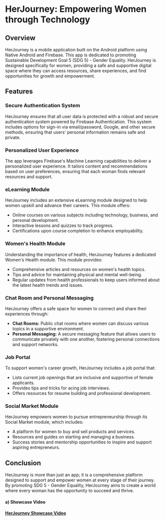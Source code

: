 ﻿# HerJourney: Empowering Women through Technology

## Overview
HerJourney is a mobile application built on the Android platform using Native Android and Firebase. This app is dedicated to promoting Sustainable Development Goal 5 (SDG 5) - Gender Equality. HerJourney is designed specifically for women, providing a safe and supportive digital space where they can access resources, share experiences, and find opportunities for growth and empowerment.

## Features

### Secure Authentication System
HerJourney ensures that all user data is protected with a robust and secure authentication system powered by Firebase Authentication. This system includes options for sign-in via email/password, Google, and other secure methods, ensuring that users' personal information remains safe and private.

### Personalized User Experience
The app leverages Firebase's Machine Learning capabilities to deliver a personalized user experience. It tailors content and recommendations based on user preferences, ensuring that each woman finds relevant resources and support.

### eLearning Module
HerJourney includes an extensive eLearning module designed to help women upskill and advance their careers. This module offers:
- Online courses on various subjects including technology, business, and personal development.
- Interactive lessons and quizzes to track progress.
- Certifications upon course completion to enhance employability.

### Women's Health Module
Understanding the importance of health, HerJourney features a dedicated Women's Health module. This module provides:
- Comprehensive articles and resources on women's health topics.
- Tips and advice for maintaining physical and mental well-being.
- Regular updates from health professionals to keep users informed about the latest health trends and issues.

### Chat Room and Personal Messaging
HerJourney offers a safe space for women to connect and share their experiences through:
- **Chat Rooms:** Public chat rooms where women can discuss various topics in a supportive environment.
- **Personal Messaging:** A secure messaging feature that allows users to communicate privately with one another, fostering personal connections and support networks.

### Job Portal
To support women's career growth, HerJourney includes a job portal that:
- Lists current job openings that are inclusive and supportive of female applicants.
- Provides tips and tricks for acing job interviews.
- Offers resources for resume building and professional development.

### Social Market Module
HerJourney empowers women to pursue entrepreneurship through its Social Market module, which includes:
- A platform for women to buy and sell products and services.
- Resources and guides on starting and managing a business.
- Success stories and mentorship opportunities to inspire and support aspiring entrepreneurs.

## Conclusion
HerJourney is more than just an app; it is a comprehensive platform designed to support and empower women at every stage of their journey. By promoting SDG 5 - Gender Equality, HerJourney aims to create a world where every woman has the opportunity to succeed and thrive.

#### a) Showcase Video
#### [HerJourney Showcase Video](https://drive.google.com/file/d/163W_z1miOPDE8uZvV0XdwCac3JcQ5S9R/view)
  
